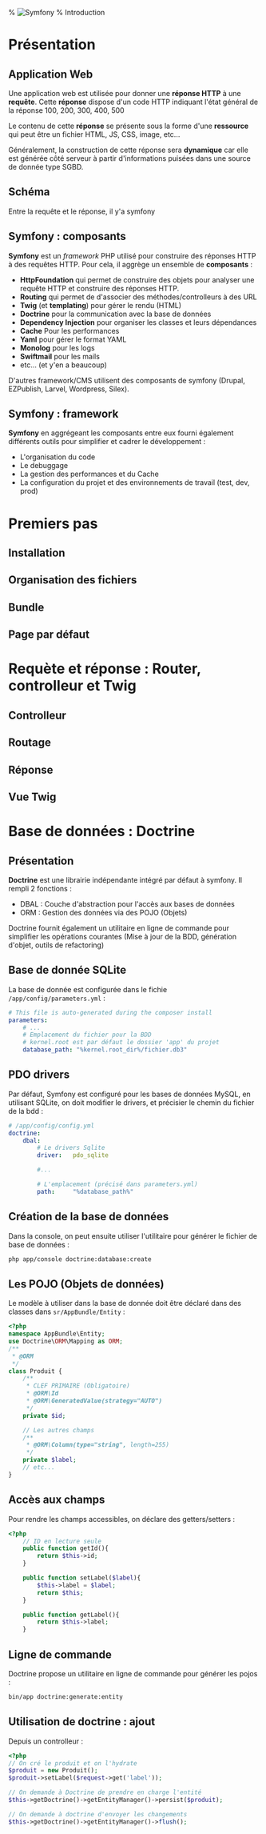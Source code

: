% ![Symfony](../images/symfony.png)
% Introduction

# Présentation

## Application Web

Une application web est utilisée pour donner une **réponse HTTP** à une **requête**. Cette **réponse** dispose d'un code HTTP indiquant l'état général de la réponse 100, 200, 300, 400, 500

Le contenu de cette **réponse** se présente sous la forme d'une **ressource** qui peut être un fichier HTML, JS, CSS, image, etc...

Généralement, la construction de cette réponse sera **dynamique** car elle est générée côté serveur à partir d'informations puisées dans une source de donnée type SGBD.

## Schéma

Entre la requête et le réponse, il y'a symfony

## Symfony : composants

**Symfony** est un *framework* PHP utilisé pour construire des réponses HTTP à des requêtes HTTP. Pour cela, il aggrège un ensemble de **composants** :

 - **HttpFoundation** qui permet de construire des objets pour analyser une requête HTTP et construire des réponses HTTP.
 - **Routing** qui permet de d'associer des méthodes/controlleurs à des URL
 - **Twig** (et **templating**) pour gérer le rendu (HTML)
 - **Doctrine** pour la communication avec la base de données
 - **Dependency Injection** pour organiser les classes et leurs dépendances
 - **Cache** Pour les performances
 - **Yaml** pour gérer le format YAML
 - **Monolog** pour les logs
 - **Swiftmail** pour les mails
 - etc... (et y'en a beaucoup)

D'autres framework/CMS utilisent des composants de symfony (Drupal, EZPublish, Larvel, Wordpress, Silex).

## Symfony : framework

**Symfony** en aggrégeant les composants entre eux fourni également différents outils pour simplifier et cadrer le développement :

 - L'organisation du code
 - Le debuggage
 - La gestion des performances et du Cache
 - La configuration du projet et des environnements de travail (test, dev, prod)


# Premiers pas

## Installation

## Organisation des fichiers

## Bundle

## Page par défaut



# Requète et réponse : Router, controlleur et Twig

## Controlleur

## Routage

## Réponse

## Vue Twig


# Base de données : Doctrine

## Présentation

**Doctrine** est une librairie indépendante intégré par défaut à symfony. Il rempli 2 fonctions :

 - DBAL : Couche d'abstraction pour l'accès aux bases de données
 - ORM : Gestion des données via des POJO (Objets)

Doctrine fournit également un utilitaire en ligne de commande pour simplifier les opérations courantes (Mise à jour de la BDD, génération d'objet, outils de refactoring)

## Base de donnée SQLite

La base de donnée est configurée dans le fichie `/app/config/parameters.yml` :

```yaml
# This file is auto-generated during the composer install
parameters:
    # ...
    # Emplacement du fichier pour la BDD
    # kernel.root est par défaut le dossier 'app' du projet
    database_path: "%kernel.root_dir%/fichier.db3"
```

## PDO drivers

Par défaut, Symfony est configuré pour les bases de données MySQL, en utilisant SQLite, on doit modifier le drivers, et précisier le chemin du fichier de la bdd :

```yaml
# /app/config/config.yml
doctrine:
    dbal:
        # Le drivers Sqlite
        driver:   pdo_sqlite

        #...

        # L'emplacement (précisé dans parameters.yml)
        path:     "%database_path%"

```

## Création de la base de données

Dans la console, on peut ensuite utiliser l'utilitaire pour générer le fichier de base de données :

```bash
php app/console doctrine:database:create
```

## Les POJO (Objets de données)

Le modèle à utiliser dans la base de donnée doit être déclaré dans des classes dans `sr/AppBundle/Entity` :

```php
<?php
namespace AppBundle\Entity;
use Doctrine\ORM\Mapping as ORM;
/**
 * @ORM
 */
class Produit {
    /**
     * CLEF PRIMAIRE (Obligatoire)
     * @ORM\Id
     * @ORM\GeneratedValue(strategy="AUTO")
     */
    private $id;

    // Les autres champs
    /**
     * @ORM\Column(type="string", length=255)
     */
    private $label;
    // etc...
}
```

## Accès aux champs

Pour rendre les champs accessibles, on déclare des getters/setters :

```php
<?php
    // ID en lecture seule
    public function getId(){
        return $this->id;
    }

    public function setLabel($label){
        $this->label = $label;
        return $this;
    }

    public function getLabel(){
        return $this->label;
    }
```

## Ligne de commande

Doctrine propose un utilitaire en ligne de commande pour générer les pojos :

```bash
bin/app doctrine:generate:entity
```    

## Utilisation de doctrine : ajout

Depuis un controlleur :

```php
<?php
// On cré le produit et on l'hydrate
$produit = new Produit();
$produit->setLabel($request->get('label'));

// On demande à Doctrine de prendre en charge l'entité
$this->getDoctrine()->getEntityManager()->persist($produit);

// On demande à doctrine d'envoyer les changements
$this->getDoctrine()->getEntityManager()->flush();
```
